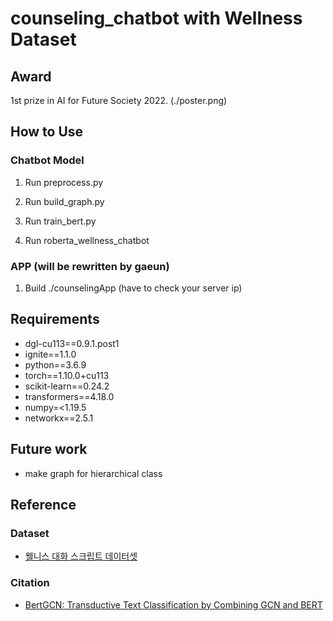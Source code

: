 # counseling_chatbot with Wellness Dataset

## Award
1st prize in AI for Future Society 2022. (./poster.png)

## How to Use

### Chatbot Model

1. Run preprocess.py

2. Run build_graph.py

3. Run train_bert.py

4. Run roberta_wellness_chatbot

### APP (will be rewritten by gaeun)

1. Build ./counselingApp (have to check your server ip)

## Requirements

- dgl-cu113==0.9.1.post1
- ignite==1.1.0
- python==3.6.9
- torch==1.10.0+cu113
- scikit-learn==0.24.2
- transformers==4.18.0
- numpy=<1.19.5
- networkx==2.5.1

## Future work

- make graph for hierarchical class

## Reference

### Dataset

- [웰니스 대화 스크립트 데이터셋](https://aihub.or.kr/aihubdata/data/view.do?currMenu=120&topMenu=100&aihubDataSe=extrldata&dataSetSn=267)

### Citation

- [BertGCN: Transductive Text Classification by Combining GCN and BERT](https://arxiv.org/abs/2105.05727)
